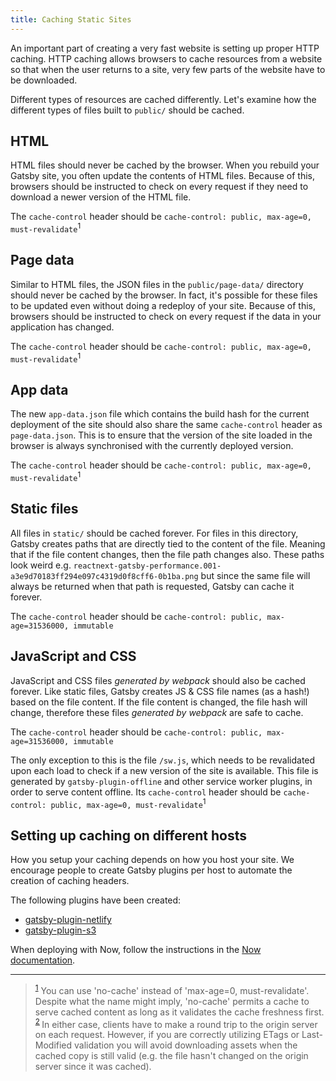 ```yaml
---
title: Caching Static Sites
---
```


An important part of creating a very fast website is setting up proper HTTP caching. HTTP caching allows browsers to cache resources from a website so that when the user returns to a site, very few parts of the website have to be downloaded.

Different types of resources are cached differently. Let's examine how the different types of files built to `public/` should be cached.

## HTML

HTML files should never be cached by the browser. When you rebuild your Gatsby site, you often update the contents of HTML files. Because of this, browsers should be instructed to check on every request if they need to download a newer version of the HTML file.

The `cache-control` header should be `cache-control: public, max-age=0, must-revalidate`<sup>1</sup>

## Page data

Similar to HTML files, the JSON files in the `public/page-data/` directory should never be cached by the browser. In fact, it's possible for these files to be updated even without doing a redeploy of your site. Because of this, browsers should be instructed to check on every request if the data in your application has changed.

The `cache-control` header should be `cache-control: public, max-age=0, must-revalidate`<sup>1</sup>

## App data

The new `app-data.json` file which contains the build hash for the current deployment of the site should also share the same `cache-control` header as `page-data.json`. This is to ensure that the version of the site loaded in the browser is always synchronised with the currently deployed version.

The `cache-control` header should be `cache-control: public, max-age=0, must-revalidate`<sup>1</sup>

## Static files

All files in `static/` should be cached forever. For files in this directory, Gatsby creates paths that are directly tied to the content of the file. Meaning that if the file content changes, then the file path changes also. These paths look weird e.g. `reactnext-gatsby-performance.001-a3e9d70183ff294e097c4319d0f8cff6-0b1ba.png` but since the same file will always be returned when that path is requested, Gatsby can cache it forever.

The `cache-control` header should be `cache-control: public, max-age=31536000, immutable`

## JavaScript and CSS

JavaScript and CSS files _generated by webpack_ should also be cached forever. Like static files, Gatsby creates JS & CSS file names (as a hash!) based on the file content. If the file content is changed, the file hash will change, therefore these files _generated by webpack_ are safe to cache.

The `cache-control` header should be `cache-control: public, max-age=31536000, immutable`

The only exception to this is the file `/sw.js`, which needs to be revalidated upon each load to check if a new version of the site is available. This file is generated by `gatsby-plugin-offline` and other service worker plugins, in order to serve content offline. Its `cache-control` header should be `cache-control: public, max-age=0, must-revalidate`<sup>1</sup>

## Setting up caching on different hosts

How you setup your caching depends on how you host your site. We encourage people to create Gatsby plugins per host to automate the creation of caching headers.

The following plugins have been created:

- [gatsby-plugin-netlify](/packages/gatsby-plugin-netlify/)
- [gatsby-plugin-s3](https://github.com/jariz/gatsby-plugin-s3)

When deploying with Now, follow the instructions in the [Now documentation](https://zeit.co/guides/deploying-gatsby-with-now#bonus:-cache-your-gatsby-assets).

---

><sup>[1]</sup> You can use 'no-cache' instead of 'max-age=0, must-revalidate'. Despite what the name might imply, 'no-cache' permits a cache to serve cached content as long as it validates the cache freshness first. <sup>[2][3] </sup> In either case, clients have to make a round trip to the origin server on each request. However, if you are correctly utilizing ETags or Last-Modified validation you will avoid downloading assets when the cached copy is still valid (e.g. the file hasn't changed on the origin server since it was cached).

[1]: https://www.gatsbyjs.org/docs/caching/#javascript-and-css
[2]: https://tools.ietf.org/html/rfc7234#section-5.2.2.1
[3]: https://developers.google.com/web/fundamentals/performance/optimizing-content-efficiency/http-caching#no-cache_and_no-store
